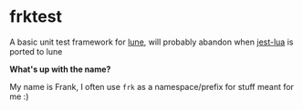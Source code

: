 # frktest

A basic unit test framework for [lune](https://github.com/lune-org/lune), will
probably abandon when [jest-lua](https://github.com/jsdotlua/jest-lua) is
ported to lune

**What's up with the name?**

My name is Frank, I often use `frk` as a namespace/prefix for stuff meant for me :)
